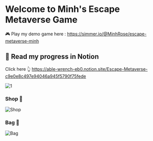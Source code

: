 # Welcome to Minh's Escape Metaverse Game
🎮 Play my demo game here : https://simmer.io/@MinhRose/escape-metaverse-minh

## 🚀 Read my progress in Notion
Click here 👆 https://able-wrench-eb0.notion.site/Escape-Metaverse-c9e0e8c497e94046a945f5790f75fede


![1](https://user-images.githubusercontent.com/101281380/159196833-0e91b1f8-08c1-44d3-a7ea-9c4381c2a85e.png)

### Shop 🛒

![Shop](https://user-images.githubusercontent.com/101281380/162970630-54c71f56-1b61-4e91-9a12-3b31442e6a95.png)


### Bag 👜

![Bag](https://user-images.githubusercontent.com/101281380/162970916-7ce5ce25-904e-4647-a497-b07da6269889.png)
